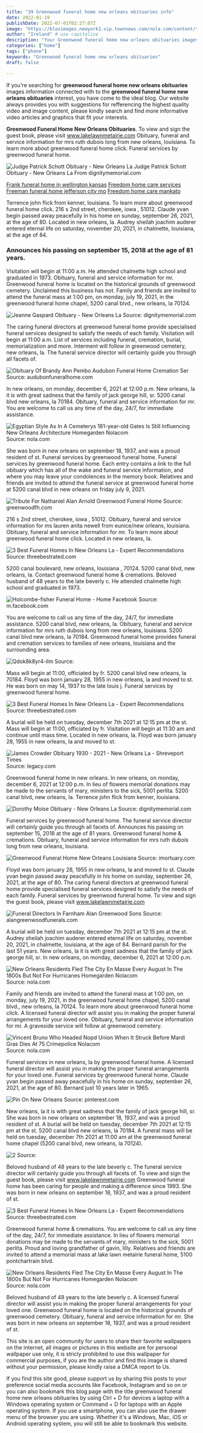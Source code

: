 ```yaml
---
title: "39 Greenwood funeral home new orleans obituaries info"
date: 2022-01-19
publishDate: 2022-07-01T02:27:07Z
image: "https://bloximages.newyork1.vip.townnews.com/nola.com/content/tncms/assets/v3/editorial/d/0c/d0cfb237-f007-5b70-b03e-6b2c060d3500/5d1522623112e.image.jpg?crop=1852%2C1042%2C0%2C39&amp;resize=1852%2C1042&amp;order=crop%2Cresize"
author: "Ireland" # use capitalize
description: "Your Greenwood funeral home new orleans obituaries images are available. Greenwood funeral home new orleans obituaries are a topic that is being searched for and liked by netizens now. You can Get the Greenwood funeral home new orleans obituaries files here. Download all free vectors."
categories: ["home"]
tags: ["phone"]
keywords: "Greenwood funeral home new orleans obituaries"
draft: false

---
```


If you're searching for **greenwood funeral home new orleans obituaries** images information connected with to the **greenwood funeral home new orleans obituaries** interest, you have come to the ideal  blog.  Our website always  provides you with  suggestions  for refferencing  the highest  quality video and image  content, please kindly search and find more informative video articles and graphics  that fit your interests.

**Greenwood Funeral Home New Orleans Obituaries**. To view and sign the guest book, please visit www.lakelawnmetairie.com Obituary, funeral and service information for mrs ruth dubois long from new orleans, louisiana. To learn more about greenwood funeral home click. Funeral services by greenwood funeral home.

![Judge Patrick Schott Obituary - New Orleans La](https://d27790xjhw2fza.cloudfront.net/as/assets-mem-com/cmi/1/4/4/2/8732441/20190604_141853989_0_orig.jpg/-/judge-patrick-schott-new-orleans-la-obituary.jpg?a.sharpen=3&amp;s.brightness=0.08&amp;s.contrast=0.17 "Judge Patrick Schott Obituary - New Orleans La")
Judge Patrick Schott Obituary - New Orleans La From dignitymemorial.com

[Frank funeral home in wellington kansas](/frank-funeral-home-in-wellington-kansas/)
[Freedom home care services](/freedom-home-care-services/)
[Freeman funeral home jefferson city mo](/freeman-funeral-home-jefferson-city-mo/)
[Freedom home care mankato](/freedom-home-care-mankato/)

Terrence john flick from kenner, louisiana. To learn more about greenwood funeral home click. 216 s 2nd street, cherokee, iowa , 51012. Claude yvan begin passed away peacefully in his home on sunday, september 26, 2021, at the age of 80. Located in new orleans, la. Audrey sheilah joachim auderer entered eternal life on saturday, november 20, 2021, in chalmette, louisiana, at the age of 84.

### Announces his passing on september 15, 2018 at the age of 81 years.

Visitation will begin at 11:00 a.m. He attended chalmette high school and graduated in 1973. Obituary, funeral and service information for mr. Greenwood funeral home is located on the historical grounds of greenwood cemetery. Unclaimed this business has not. Family and friends are invited to attend the funeral mass at 1:00 pm, on monday, july 19, 2021, in the greenwood funeral home chapel, 5200 canal blvd., new orleans, la 70124.


![Jeanne Gaspard Obituary - New Orleans La](https://d5nffgciuchtn.cloudfront.net/as/assets-mem-com/cmi/5/4/1/9/10289145/20210731_165355530_0_orig.jpg/-/jeanne-gaspard-new-orleans-la-obituary.jpg?crop=%2857.550724637681164%2C43.97385620915033%2C346.8188405797102%2C464%29&amp;cropxunits=418&amp;cropyunits=464&amp;s.contrast=0.26&amp;s.saturation=-0.18 "Jeanne Gaspard Obituary - New Orleans La")
Source: dignitymemorial.com

The caring funeral directors at greenwood funeral home provide specialised funeral services designed to satisfy the needs of each family. Visitation will begin at 11:00 a.m. List of services including funeral, cremation, burial, memorialization and more. Interment will follow in greenwood cemetery, new orleans, la. The funeral service director will certainly guide you through all facets of.

![Obituary Of Brandy Ann Pembo Audubon Funeral Home Cremation Ser](https://audubonfuneralhome.com/tribute-images/688/Ultra/Brandy-Pembo.jpg "Obituary Of Brandy Ann Pembo Audubon Funeral Home Cremation Ser")
Source: audubonfuneralhome.com

In new orleans, on monday, december 6, 2021 at 12:00 p.m. New orleans, la it is with great sadness that the family of jack george hill, sr. 5200 canal blvd new orleans, la 70184. Obituary, funeral and service information for mr. You are welcome to call us any time of the day, 24/7, for immediate assistance.

![Egyptian Style As In A Cemeterys 181-year-old Gates Is Still Influencing New Orleans Architecture Homegarden Nolacom](https://bloximages.newyork1.vip.townnews.com/nola.com/content/tncms/assets/v3/editorial/f/ff/fffc110e-8b43-11eb-8104-bb674f1e2c1c/6058eeb842201.image.jpg?resize=1024%2C601 "Egyptian Style As In A Cemeterys 181-year-old Gates Is Still Influencing New Orleans Architecture Homegarden Nolacom")
Source: nola.com

She was born in new orleans on september 18, 1937, and was a proud resident of st. Funeral services by greenwood funeral home. Funeral services by greenwood funeral home. Each entry contains a link to the full obituary which has all of the wake and funeral service information, and where you may leave your condolences in the memory book. Relatives and friends are invited to attend the funeral service at greenwood funeral home at 5200 canal blvd in new orleans on friday july 9, 2021.

![Tribute For Nathaniel Alan Arnold Greenwood Funeral Home](https://s3.amazonaws.com/csvweb/obituaries/photos/10274/1034531/5f15ad750b50b..jpg "Tribute For Nathaniel Alan Arnold Greenwood Funeral Home")
Source: greenwoodfh.com

216 s 2nd street, cherokee, iowa , 51012. Obituary, funeral and service information for ms lauren anita newell from eunice/new orleans, louisiana. Obituary, funeral and service information for mr. To learn more about greenwood funeral home click. Located in new orleans, la.

![3 Best Funeral Homes In New Orleans La - Expert Recommendations](https://threebestrated.com/images/LakeLawnMetairieFuneralHomeCemeteries-NewOrleans-LA.jpeg "3 Best Funeral Homes In New Orleans La - Expert Recommendations")
Source: threebestrated.com

5200 canal boulevard, new orleans, louisiana , 70124. 5200 canal blvd, new orleans, la. Contact greenwood funeral home &amp; cremations. Beloved husband of 48 years to the late beverly c. He attended chalmette high school and graduated in 1973.

![Holcombe-fisher Funeral Home - Home Facebook](https://lookaside.fbsbx.com/lookaside/crawler/media/?media_id=1871691979661765 "Holcombe-fisher Funeral Home - Home Facebook")
Source: m.facebook.com

You are welcome to call us any time of the day, 24/7, for immediate assistance. 5200 canal blvd, new orleans, la. Obituary, funeral and service information for mrs ruth dubois long from new orleans, louisiana. 5200 canal blvd new orleans, la 70184. Greenwood funeral home provides funeral and cremation services to families of new orleans, louisiana and the surrounding area.

![Qdok8k8yr4-ilm](https://d27790xjhw2fza.cloudfront.net/as/assets-mem-com/cmi/9/9/0/3/10463099/20211128_191901360_0_orig.jpg/-/sherryl-freche-new-orleans-la-obituary.jpg?crop=%2855.64071856287425%2C14.5%2C360.45508982035926%2C424.125%29&amp;cropxunits=404&amp;cropyunits=464 "Qdok8k8yr4-ilm")
Source: 

Mass will begin at 11:00, officiated by fr. 5200 canal blvd new orleans, la 70184. Floyd was born january 28, 1955 in new orleans, la and moved to st. He was born on may 14, 1937 to the late louis j. Funeral services by greenwood funeral home.

![3 Best Funeral Homes In New Orleans La - Expert Recommendations](https://threebestrated.com/images/TheBoydFamilyFuneralHome-NewOrleans-LA.jpeg "3 Best Funeral Homes In New Orleans La - Expert Recommendations")
Source: threebestrated.com

A burial will be held on tuesday, december 7th 2021 at 12:15 pm at the st. Mass will begin at 11:00, officiated by fr. Visitation will begin at 11:30 am and continue until mass time. Located in new orleans, la. Floyd was born january 28, 1955 in new orleans, la and moved to st.

![James Crowder Obituary 1930 - 2021 - New Orleans La - Shreveport Times](https://cache.legacy.net/legacy/images/cobrands/shreveporttimes/photos/SPT075869-1_20210621.jpgx?w=340&amp;h=400&amp;option=3 "James Crowder Obituary 1930 - 2021 - New Orleans La - Shreveport Times")
Source: legacy.com

Greenwood funeral home in new orleans. In new orleans, on monday, december 6, 2021 at 12:00 p.m. In lieu of flowers memorial donations may be made to the servants of mary, ministers to the sick, 5001 perlita. 5200 canal blvd, new orleans, la. Terrence john flick from kenner, louisiana.

![Dorothy Moise Obituary - New Orleans La](https://d2mjvz2lqjkhe7.cloudfront.net/as/assets-mem-com/cmi/5/2/7/4/10214725/20210601_143434067_0_orig.jpg/-/dorothy-moise-new-orleans-la-obituary.jpg "Dorothy Moise Obituary - New Orleans La")
Source: dignitymemorial.com

Funeral services by greenwood funeral home. The funeral service director will certainly guide you through all facets of. Announces his passing on september 15, 2018 at the age of 81 years. Greenwood funeral home &amp; cremations. Obituary, funeral and service information for mrs ruth dubois long from new orleans, louisiana.

![Greenwood Funeral Home New Orleans Louisiana](https://www.imortuary.com/images/ph-images/14.jpg "Greenwood Funeral Home New Orleans Louisiana")
Source: imortuary.com

Floyd was born january 28, 1955 in new orleans, la and moved to st. Claude yvan begin passed away peacefully in his home on sunday, september 26, 2021, at the age of 80. The caring funeral directors at greenwood funeral home provide specialised funeral services designed to satisfy the needs of each family. Funeral services by greenwood funeral home. To view and sign the guest book, please visit www.lakelawnmetairie.com

![Funeral Directors In Farnham Alan Greenwood Sons](https://alangreenwoodfunerals.com/wp-content/uploads/2020/07/farnham_alangreenwood_supplied-e1594727349831.jpg "Funeral Directors In Farnham Alan Greenwood Sons")
Source: alangreenwoodfunerals.com

A burial will be held on tuesday, december 7th 2021 at 12:15 pm at the st. Audrey sheilah joachim auderer entered eternal life on saturday, november 20, 2021, in chalmette, louisiana, at the age of 84. Bernard parish for the last 51 years. New orleans, la it is with great sadness that the family of jack george hill, sr. In new orleans, on monday, december 6, 2021 at 12:00 p.m.

![New Orleans Residents Fled The City En Masse Every August In The 1800s But Not For Hurricanes Homegarden Nolacom](https://bloximages.newyork1.vip.townnews.com/nola.com/content/tncms/assets/v3/editorial/c/bb/cbb8a95a-5195-52c3-b4cd-47110dabea94/5d15226262e7f.image.jpg?resize=1200%2C876 "New Orleans Residents Fled The City En Masse Every August In The 1800s But Not For Hurricanes Homegarden Nolacom")
Source: nola.com

Family and friends are invited to attend the funeral mass at 1:00 pm, on monday, july 19, 2021, in the greenwood funeral home chapel, 5200 canal blvd., new orleans, la 70124. To learn more about greenwood funeral home click. A licensed funeral director will assist you in making the proper funeral arrangements for your loved one. Obituary, funeral and service information for mr. A graveside service will follow at greenwood cemetery.

![Vincent Bruno Who Headed Nopd Union When It Struck Before Mardi Gras Dies At 75 Crimepolice Nolacom](https://bloximages.newyork1.vip.townnews.com/nola.com/content/tncms/assets/v3/editorial/9/00/900c6a6a-1bd5-11ec-b601-cb4fcee24383/6019b8b4e2448.image.jpg?resize=1200%2C972 "Vincent Bruno Who Headed Nopd Union When It Struck Before Mardi Gras Dies At 75 Crimepolice Nolacom")
Source: nola.com

Funeral services in new orleans, la by greenwood funeral home. A licensed funeral director will assist you in making the proper funeral arrangements for your loved one. Funeral services by greenwood funeral home. Claude yvan begin passed away peacefully in his home on sunday, september 26, 2021, at the age of 80. Bernard just 10 years later in 1965.

![Pin On New Orleans](https://i.pinimg.com/originals/35/1e/f2/351ef2d794e850d8aef77717a2e081cd.jpg "Pin On New Orleans")
Source: pinterest.com

New orleans, la it is with great sadness that the family of jack george hill, sr. She was born in new orleans on september 18, 1937, and was a proud resident of st. A burial will be held on tuesday, december 7th 2021 at 12:15 pm at the st. 5200 canal blvd new orleans, la 70184. A funeral mass will be held on tuesday, december 7th 2021 at 11:00 am at the greenwood funeral home chapel (5200 canal blvd, new orleans, la 70124).

![2](dfHO07hFdyp1TM "2")
Source: 

Beloved husband of 48 years to the late beverly c. The funeral service director will certainly guide you through all facets of. To view and sign the guest book, please visit www.lakelawnmetairie.com Greenwood funeral home has been caring for people and making a difference since 1993. She was born in new orleans on september 18, 1937, and was a proud resident of st.

![3 Best Funeral Homes In New Orleans La - Expert Recommendations](https://threebestrated.com/images/JacobSchoenSonFuneralHome-NewOrleans-LA.jpeg "3 Best Funeral Homes In New Orleans La - Expert Recommendations")
Source: threebestrated.com

Greenwood funeral home &amp; cremations. You are welcome to call us any time of the day, 24/7, for immediate assistance. In lieu of flowers memorial donations may be made to the servants of mary, ministers to the sick, 5001 perlita. Proud and loving grandfather of gavin, lilly. Relatives and friends are invited to attend a memorial mass at lake lawn metairie funeral home, 5100 pontchartrain blvd.

![New Orleans Residents Fled The City En Masse Every August In The 1800s But Not For Hurricanes Homegarden Nolacom](https://bloximages.newyork1.vip.townnews.com/nola.com/content/tncms/assets/v3/editorial/d/0c/d0cfb237-f007-5b70-b03e-6b2c060d3500/5d1522623112e.image.jpg?crop=1852%2C1042%2C0%2C39&amp;resize=1852%2C1042&amp;order=crop%2Cresize "New Orleans Residents Fled The City En Masse Every August In The 1800s But Not For Hurricanes Homegarden Nolacom")
Source: nola.com

Beloved husband of 48 years to the late beverly c. A licensed funeral director will assist you in making the proper funeral arrangements for your loved one. Greenwood funeral home is located on the historical grounds of greenwood cemetery. Obituary, funeral and service information for mr. She was born in new orleans on september 18, 1937, and was a proud resident of st.

This site is an open community for users to share their favorite wallpapers on the internet, all images or pictures in this website are for personal wallpaper use only, it is stricly prohibited to use this wallpaper for commercial purposes, if you are the author and find this image is shared without your permission, please kindly raise a DMCA report to Us.

If you find this site good, please support us by sharing this posts to your preference social media accounts like Facebook, Instagram and so on or you can also bookmark this blog page with the title greenwood funeral home new orleans obituaries by using Ctrl + D for devices a laptop with a Windows operating system or Command + D for laptops with an Apple operating system. If you use a smartphone, you can also use the drawer menu of the browser you are using. Whether it's a Windows, Mac, iOS or Android operating system, you will still be able to bookmark this website.
